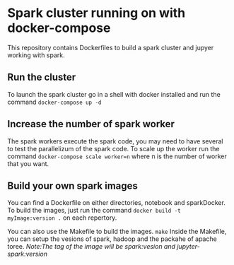 # Spark cluster running on with docker-compose
This repository contains Dockerfiles to build a spark cluster and jupyer working with spark.

## Run the cluster
To launch the spark cluster go in a shell with docker installed and run the command `docker-compose up -d`

## Increase the number of spark worker
The spark workers execute the spark code, you may need to have several to test the parallelizum of the spark code.
To scale up the worker run the command `docker-compose scale worker=n` where n is the number of worker that you want.

## Build your own spark images
You can find a Dockerfile on either directories, notebook and sparkDocker.
To build the images, just run the command `docker build -t myImage:version .` on each repertory.

You can also use the Makefile to build the images. `make`
Inside the Makefile, you can setup the vesions of spark, hadoop and the packahe of apache toree.
*Note:The tag of the image will be spark:vesion and jupyter-spark:version*

